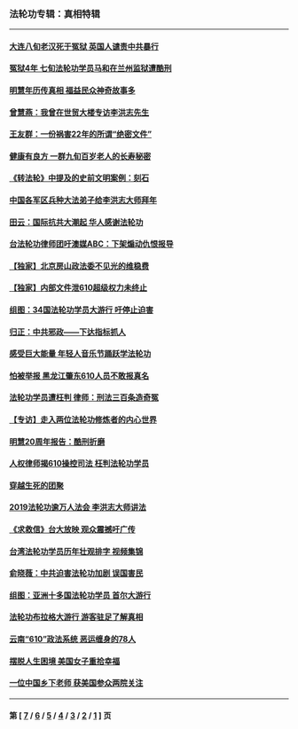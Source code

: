 ### 法轮功专辑：真相特辑
---
#### [大连八旬老汉死于冤狱 英国人谴责中共暴行](../../pages/nf4389/n13480118.md?02120430) 
#### [冤狱4年 七旬法轮功学员马和在兰州监狱遭酷刑](../../pages/nf4389/n13304688.md?02120430) 
#### [明慧年历传真相 福益民众神奇故事多](../../pages/nf4389/n13294545.md?02120430) 
#### [曾慧燕：我曾在世贸大楼专访李洪志先生](../../pages/nf4389/n12898729.md?02120430) 
#### [王友群：一份祸害22年的所谓“绝密文件”](../../pages/nf4389/n12871750.md?02120430) 
#### [健康有良方 一群九旬百岁老人的长寿秘密](../../pages/nf4389/n12847475.md?02120430) 
#### [《转法轮》中提及的史前文明案例：刻石](../../pages/nf4389/n12758577.md?02120430) 
#### [中国各军区兵种大法弟子给李洪志大师拜年](../../pages/nf4389/n12750047.md?02120430) 
#### [田云：国际抗共大潮起 华人感谢法轮功](../../pages/nf4389/n12357708.md?02120430) 
#### [台法轮功律师团吁澳媒ABC：下架煽动仇恨报导](../../pages/nf4389/n12279917.md?02120430) 
#### [【独家】北京房山政法委不见光的维稳费](../../pages/nf4389/n12031979.md?02120430) 
#### [【独家】内部文件泄610超级权力未终止](../../pages/nf4389/n12023895.md?02120430) 
#### [组图：34国法轮功学员大游行 吁停止迫害](../../pages/nf4389/n11492658.md?02120430) 
#### [归正：中共邪政——下达指标抓人](../../pages/nf4389/n11474770.md?02120430) 
#### [感受巨大能量 年轻人音乐节踊跃学法轮功](../../pages/nf4389/n11441981.md?02120430) 
#### [怕被举报 黑龙江肇东610人员不敢报真名](../../pages/nf4389/n11436499.md?02120430) 
#### [法轮功学员遭枉判 律师：刑法三百条造奇冤](../../pages/nf4389/n11433943.md?02120430) 
#### [【专访】走入两位法轮功修炼者的内心世界](../../pages/nf4389/n11415623.md?02120430) 
#### [明慧20周年报告：酷刑折磨](../../pages/nf4389/n11387954.md?02120430) 
#### [人权律师揭610操控司法 枉判法轮功学员](../../pages/nf4389/n11313370.md?02120430) 
#### [穿越生死的团聚](../../pages/nf4389/n11258922.md?02120430) 
#### [2019法轮功逾万人法会 李洪志大师讲法](../../pages/nf4389/n11265303.md?02120430) 
#### [《求救信》台大放映 观众震撼吁广传](../../pages/nf4389/n10922251.md?02120430) 
#### [台湾法轮功学员历年壮观排字 视频集锦](../../pages/nf4389/n10878789.md?02120430) 
#### [俞晓薇：中共迫害法轮功加剧 误国害民](../../pages/nf4389/n10859260.md?02120430) 
#### [组图：亚洲十多国法轮功学员 首尔大游行](../../pages/nf4389/n10781149.md?02120430) 
#### [法轮功布拉格大游行 游客驻足了解真相](../../pages/nf4389/n10749360.md?02120430) 
#### [云南“610”政法系统 恶运缠身的78人](../../pages/nf4389/n10747534.md?02120430) 
#### [摆脱人生困境 美国女子重拾幸福](../../pages/nf4389/n10688678.md?02120430) 
#### [一位中国乡下老师 获美国参众两院关注](../../pages/nf4389/n10683927.md?02120430) 

---
#### 第 [ [7](./7.md?02120430) / [6](./6.md?02120430) / [5](./5.md?02120430) / [4](./4.md?02120430) / [3](./3.md?02120430) / [2](./2.md?02120430) / [1](./1.md?02120430) ] 页
